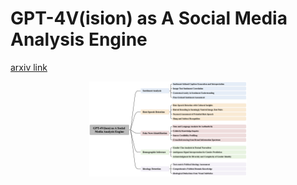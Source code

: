 # GPT-4V(ision) as A Social Media Analysis Engine

[arxiv link]()





<p align="center">
  <img src="https://github.com/VIStA-H/GPT-4V_Social_Media/blob/main/overview.png?raw=true" width=50%/>
</p>


